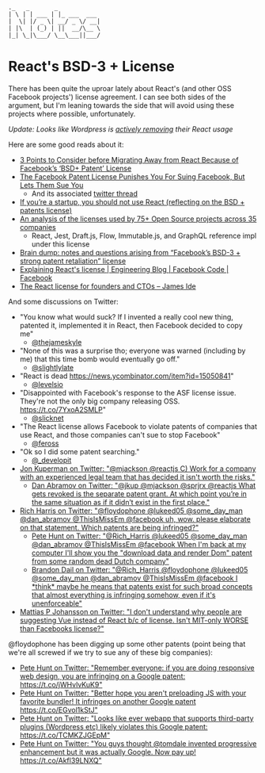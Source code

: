 ```
._   _       _            
| \ | | ___ | |_ ___  ___
|  \| |/ _ \| __/ _ \/ __|
| |\  | (_) | ||  __/\__ \
|_| \_|\___/ \__\___||___/

```

# React's BSD-3 + License
There has been quite the uproar lately about React's (and other OSS Facebook projects') license agreement. I can see both sides of the argument, but I'm leaning towards the side that will avoid using these projects where possible, unfortunately.

*Update: Looks like Wordpress is [actively removing](https://ma.tt/2017/09/on-react-and-wordpress/) their React usage*

Here are some good reads about it:
- [3 Points to Consider before Migrating Away from React Because of Facebook’s ‘BSD\+ Patent’ License](https://blog.cloudboost.io/3-points-to-consider-before-migrating-away-from-react-because-of-facebooks-bsd-patent-license-b4a32562d268)
- [The Facebook Patent License Punishes You For Suing Facebook, But Lets Them Sue You](http://yehudakatz.com/2017/09/16/facebook-patent-clause-protects-facebook-not-you/)
  - And its associated [twitter thread](https://twitter.com/wycats/status/909134245334999040)
- [If you’re a startup, you should not use React \(reflecting on the BSD \+ patents license\)](https://medium.com/@raulk/if-youre-a-startup-you-should-not-use-react-reflecting-on-the-bsd-patents-license-b049d4a67dd2)
- [An analysis of the licenses used by 75\+ Open Source projects across 35 companies](https://medium.com/@raulk/list-of-companies-and-popular-projects-by-the-open-source-licenses-they-use-35a53eaf1c80)
  - React, Jest, Draft.js, Flow, Immutable.js, and GraphQL reference impl under this license
- [Brain dump: notes and questions arising from “Facebook’s BSD\-3 \+ strong patent retaliation” license](https://medium.com/@raulk/further-notes-and-questions-arising-from-facebooks-bsd-3-strong-patent-retaliation-license-c6386e8e1d60)
- [Explaining React's license \| Engineering Blog \| Facebook Code \| Facebook](https://code.facebook.com/posts/112130496157735/explaining-react-s-license/)
- [The React license for founders and CTOs – James Ide](https://medium.com/@ji/the-react-license-for-founders-and-ctos-b38d2538f3e5)

And some discussions on Twitter:
- "You know what would suck? If I invented a really cool new thing, patented it, implemented it in React, then Facebook decided to copy me"
  - [@thejameskyle](https://twitter.com/thejameskyle/status/898964687303327744)
- "None of this was a surprise tho; everyone was warned (including by me) that this time bomb would eventually go off."
  - [@slightlylate](https://twitter.com/slightlylate/status/898866730000306178)
- "React is dead https://news.ycombinator.com/item?id=15050841"
  - [@levelsio](https://twitter.com/levelsio/status/898770971229700096)
- "Disappointed with Facebook's response to the ASF license issue. They're not the only big company releasing OSS. https://t.co/7YxoA2SMLP"
  - [@slicknet](https://twitter.com/slicknet/status/898728697854808065)
- "The React license allows Facebook to violate patents of companies that use React, and those companies can't sue to stop Facebook"
  - [@feross](https://twitter.com/feross/status/898730336082776064)
- "Ok so I did some patent searching."
  - [@_developit](https://twitter.com/_developit/status/899669300033855490)
- [Jon Kuperman on Twitter: "@mjackson @reactjs C\) Work for a company with an experienced legal team that has decided it isn't worth the risks\."](https://twitter.com/jkup/status/908819995022340096)
  - [Dan Abramov on Twitter: "@jkup @mjackson @sprjrx @reactjs What gets revoked is the separate patent grant\. At which point you’re in the same situation as if it didn’t exist in the first place\."](https://twitter.com/dan_abramov/status/908825390378045446)
- [Rich Harris on Twitter: "@floydophone @lukeed05 @some\_day\_man @dan\_abramov @ThisIsMissEm @facebook uh, wow\. please elaborate on that statement\. Which patents are being infringed?"](https://twitter.com/Rich_Harris/status/908782891982901249)
  - [Pete Hunt on Twitter: "@Rich\_Harris @lukeed05 @some\_day\_man @dan\_abramov @ThisIsMissEm @facebook When I'm back at my computer I'll show you the "download data and render Dom" patent from some random dead Dutch company"](https://twitter.com/floydophone/status/908787530983706626)
  - [Brandon Dail on Twitter: "@Rich\_Harris @floydophone @lukeed05 @some\_day\_man @dan\_abramov @ThisIsMissEm @facebook I \*think\* maybe he means that patents exist for such broad concepts that almost everything is infringing somehow, even if it's unenforceable"](https://twitter.com/aweary/status/908790460130353154)
- [Mattias P Johansson on Twitter: "I don't understand why people are suggesting Vue instead of React b/c of license\. Isn't MIT\-only WORSE than Facebooks license?"](https://twitter.com/mpjme/status/909452245372162049)

@floydophone has been digging up some other patents (point being that we're all screwed if we try to sue any of these big companies):
- [Pete Hunt on Twitter: "Remember everyone: if you are doing responsive web design, you are infringing on a Google patent: https://t\.co/jWHvlvKuK9"](https://twitter.com/floydophone/status/910542586988957697)
- [Pete Hunt on Twitter: "Better hope you aren't preloading JS with your favorite bundler\! It infringes on another Google patent https://t\.co/EGvol1kStJ"](https://twitter.com/floydophone/status/910544627320619008)
- [Pete Hunt on Twitter: "Looks like ever webapp that supports third\-party plugins \(Wordpress etc\) likely violates this Google patent: https://t\.co/TCMKZJGEpM"](https://twitter.com/floydophone/status/910545768410488838)
- [Pete Hunt on Twitter: "You guys thought @tomdale invented progressive enhancement but it was actually Google\. Now pay up\! https://t\.co/Akfl39LNXQ"](https://twitter.com/floydophone/status/910547163637325824)